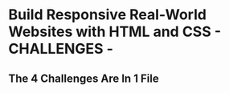 # Build Responsive Real-World Websites with HTML and CSS - CHALLENGES -

## The 4 Challenges Are In 1 File

